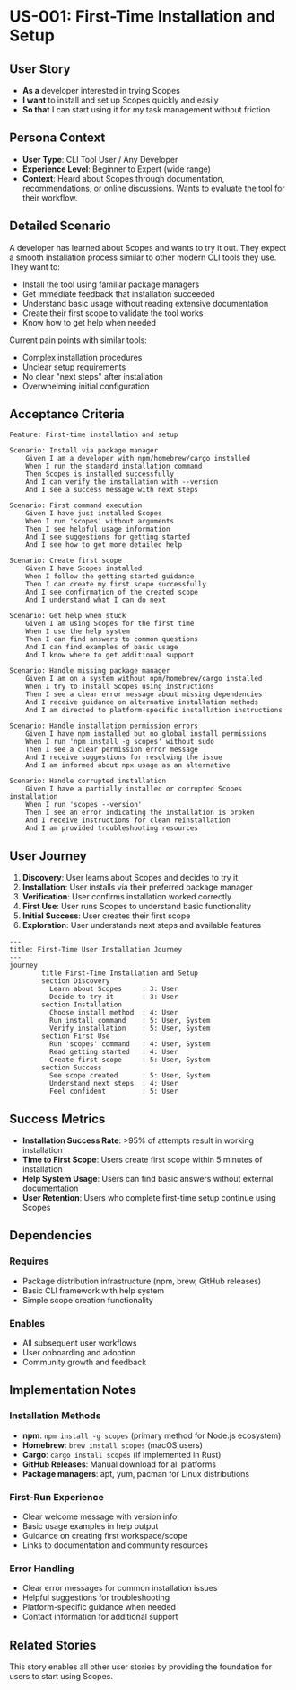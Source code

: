# US-001: First-Time Installation and Setup

## User Story

- **As a** developer interested in trying Scopes
- **I want** to install and set up Scopes quickly and easily
- **So that** I can start using it for my task management without friction

## Persona Context

- **User Type**: CLI Tool User / Any Developer
- **Experience Level**: Beginner to Expert (wide range)
- **Context**: Heard about Scopes through documentation, recommendations, or online discussions. Wants to evaluate the tool for their workflow.

## Detailed Scenario

A developer has learned about Scopes and wants to try it out. They expect a smooth installation process similar to other modern CLI tools they use. They want to:
- Install the tool using familiar package managers
- Get immediate feedback that installation succeeded
- Understand basic usage without reading extensive documentation
- Create their first scope to validate the tool works
- Know how to get help when needed

Current pain points with similar tools:
- Complex installation procedures
- Unclear setup requirements
- No clear "next steps" after installation
- Overwhelming initial configuration

## Acceptance Criteria

```gherkin
Feature: First-time installation and setup

Scenario: Install via package manager
    Given I am a developer with npm/homebrew/cargo installed
    When I run the standard installation command
    Then Scopes is installed successfully
    And I can verify the installation with --version
    And I see a success message with next steps

Scenario: First command execution
    Given I have just installed Scopes
    When I run 'scopes' without arguments
    Then I see helpful usage information
    And I see suggestions for getting started
    And I see how to get more detailed help

Scenario: Create first scope
    Given I have Scopes installed
    When I follow the getting started guidance
    Then I can create my first scope successfully
    And I see confirmation of the created scope
    And I understand what I can do next

Scenario: Get help when stuck
    Given I am using Scopes for the first time
    When I use the help system
    Then I can find answers to common questions
    And I can find examples of basic usage
    And I know where to get additional support

Scenario: Handle missing package manager
    Given I am on a system without npm/homebrew/cargo installed
    When I try to install Scopes using instructions
    Then I see a clear error message about missing dependencies
    And I receive guidance on alternative installation methods
    And I am directed to platform-specific installation instructions

Scenario: Handle installation permission errors
    Given I have npm installed but no global install permissions
    When I run 'npm install -g scopes' without sudo
    Then I see a clear permission error message
    And I receive suggestions for resolving the issue
    And I am informed about npx usage as an alternative

Scenario: Handle corrupted installation
    Given I have a partially installed or corrupted Scopes installation
    When I run 'scopes --version'
    Then I see an error indicating the installation is broken
    And I receive instructions for clean reinstallation
    And I am provided troubleshooting resources
```

## User Journey

1. **Discovery**: User learns about Scopes and decides to try it
2. **Installation**: User installs via their preferred package manager
3. **Verification**: User confirms installation worked correctly
4. **First Use**: User runs Scopes to understand basic functionality
5. **Initial Success**: User creates their first scope
6. **Exploration**: User understands next steps and available features

```mermaid
---
title: First-Time User Installation Journey
---
journey
        title First-Time Installation and Setup
        section Discovery
          Learn about Scopes     : 3: User
          Decide to try it       : 3: User
        section Installation
          Choose install method  : 4: User
          Run install command    : 5: User, System
          Verify installation    : 5: User, System
        section First Use
          Run 'scopes' command   : 4: User, System
          Read getting started   : 4: User
          Create first scope     : 5: User, System
        section Success
          See scope created      : 5: User, System
          Understand next steps  : 4: User
          Feel confident         : 5: User
```

## Success Metrics

- **Installation Success Rate**: >95% of attempts result in working installation
- **Time to First Scope**: Users create first scope within 5 minutes of installation
- **Help System Usage**: Users can find basic answers without external documentation
- **User Retention**: Users who complete first-time setup continue using Scopes

## Dependencies

### Requires
- Package distribution infrastructure (npm, brew, GitHub releases)
- Basic CLI framework with help system
- Simple scope creation functionality

### Enables
- All subsequent user workflows
- User onboarding and adoption
- Community growth and feedback

## Implementation Notes

### Installation Methods
- **npm**: `npm install -g scopes` (primary method for Node.js ecosystem)
- **Homebrew**: `brew install scopes` (macOS users)
- **Cargo**: `cargo install scopes` (if implemented in Rust)
- **GitHub Releases**: Manual download for all platforms
- **Package managers**: apt, yum, pacman for Linux distributions

### First-Run Experience
- Clear welcome message with version info
- Basic usage examples in help output
- Guidance on creating first workspace/scope
- Links to documentation and community resources

### Error Handling
- Clear error messages for common installation issues
- Helpful suggestions for troubleshooting
- Platform-specific guidance when needed
- Contact information for additional support

## Related Stories

This story enables all other user stories by providing the foundation for users to start using Scopes.

